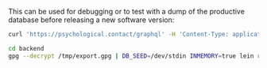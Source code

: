 This can be used for debugging or to test with a dump of the productive database before releasing a new software version:

```sh
curl 'https://psychological.contact/graphql' -H 'Content-Type: application/json' --data '{"query": "query Export{ export(password: \"ADMIN_PASSPHRASE\"){out err} }"}' | jq '.data.export.out' -r > /tmp/export.gpg
```

```sh
cd backend
gpg --decrypt /tmp/export.gpg | DB_SEED=/dev/stdin INMEMORY=true lein run
```
